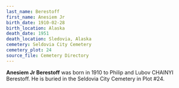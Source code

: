 ```yaml
---
last_name: Berestoff
first_name: Anesiem Jr
birth_date: 1910-02-28
birth_location: Alaska
death_date: 1951
death_location: Sledovia, Alaska
cemetery: Seldovia City Cemetery
cemetery_plot: 24
source_file: Cemetery Directory
---
```

**Anesiem Jr   Berestoff** was born in 1910 to Philip and Lubov CHAINYI Berestoff. He is buried in the Seldovia City Cemetery in Plot #24.  
